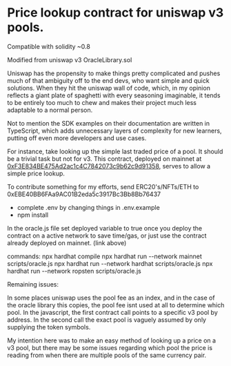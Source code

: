 #   Price lookup contract for uniswap v3 pools.

Compatible with solidity ~0.8

Modified from uniswap v3 OracleLibrary.sol 

Uniswap has the propensity to make things pretty complicated and pushes much of that ambiguity off to the end devs, who want simple and quick solutions. When they hit the uniswap wall of code, which, in my opinion reflects a giant plate of spaghetti with every seasoning imaginable, it tends to be entirely too much to chew and makes their project much less adaptable to a normal person. 

Not to mention the SDK examples on their documentation are written in TypeScript, which adds unnecessary layers of complexity for new learners, putting off even more developers and use cases.

For instance, take looking up the simple last traded price of a pool. It should be a trivial task but not for v3. This contract, deployed on mainnet at [0xF3E834BE475Ad2ac1c4C7842073c9b62c9d91358](https://etherscan.io/address/0xf3e834be475ad2ac1c4c7842073c9b62c9d91358#code), serves to allow a simple price lookup.

To contribute something for my efforts, send ERC20's/NFTs/ETH to 0xEBE40BB6FAa9AC01B2eda5c3917Bc3Bb8Bb76437

- complete .env by changing things in .env.example
- npm install

In the oracle.js file set deployed variable to true once you deploy the contract on a active network to save time/gas, or just use the contract already deployed on mainnet. (link above)

commands:
npx hardhat compile
npx hardhat run --network mainnet scripts/oracle.js
npx hardhat run --network hardhat scripts/oracle.js
npx hardhat run --network ropsten scripts/oracle.js

Remaining issues:

In some places uniswap uses the pool fee as an index, and in the case of the oracle library this copies, the pool fee isnt used at all to determine which pool. In the javascript, the first contract call points to a specific v3 pool by address. In the second call the exact pool is vaguely assumed by only supplying the token symbols.

My intention here was to make an easy method of looking up a price on a v3 pool, but there may be some issues regarding which pool the price is reading from when there are multiple pools of the same currency pair.
